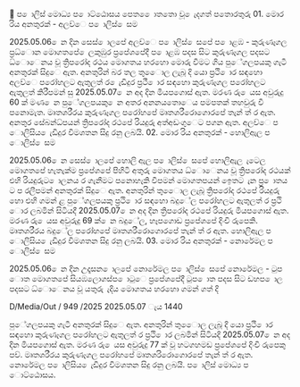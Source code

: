  ප ොලිස් මොධ්‍ය ප ොට්ඨොසය පෙත ෙොතතො වූ ෙැදගත් පතොරතුරු 01. මොර රිය අනතුරක් - අලව්ෙ ප ොලිස් ෙසම

2025.05.06 ෙන දින සෙස් ොලපේ අලව්ෙ ප ොලිස් ෙසපේ ප ොළඹ - කුරුණෑගල ප්‍රධ්‍ොන මොගතපේ ෙලකුඹුර ප්‍රපේශපේදී ප ොළඹ පදස සිට කුරුණෑගල පදසට ධ්‍ොෙනය වූ ත්‍රිපරෝද රථය මොගතය හරහො මොරු වීමට ගිය පුේගලපයකු ගැටී අනතුරක් සිදුෙ ඇත. අනතුරින් බර තල තුෙොල ලැබූ දි යො ප්‍රථි ොර සඳහො අලව්ෙ පරෝහලට ඇතුලත් ර ෙැඩිදුර ප්‍රථී ොර සඳහො කුරුණෑගල පරෝහලට ඇතුලත් කිරීපමන් සු 2025.05.07 ෙන අද දින මියපගොස් ඇත. මරණ රු ෙයස අවුරුදු 60 ක් මණ ෙන පුේගලපයකු ෙන අතර අනනයතොෙය පමපතක් තහවුරු වී පනොමැත. මෘතශරීරය කුරුණෑගල පරෝහපේ මෘතශරීරොගොරපේ තැන් ත් ර ඇත. අනතුර සේබන්ධ්‍පයන් ත්‍රිපරෝද රථපේ රියදුරු අත්අඩංගුෙට පගන ඇත. අලව්ෙ ප ොලිසිය ෙැඩිදුර විමශතන සිදු රනු ලබයි. 02. මොර රිය අනතුරක් - හොලිඇල ප ොලිස් ෙසම

2025.05.06 ෙන සෙස් ොලපේ හොලි ඇල ප ොලිස් ෙසපේ හොලිඇල ැටෙල මොගතපේ හැතැක්ම ප්‍රපේශපේ පිහිටි අතුරු මොගතය ධ්‍ොෙනය වූ ත්‍රිපරෝද රථයක් එහි රියදුරුට ොලනය ර ගැනීමට පනොහැකි වීපමන් මොගතපයන් ඉෙතට ැන ප්‍ර ොතය ට ප රලීපමන් අනතුරක් සිදුෙ ඇත. අනතුරින් තුෙොල ලැබූ ත්‍රිපරෝද රථපේ රියදුරු හො එහි ගමන් ළ පුේගලපයකු ප්‍රථි ොර සඳහො බදුේල පරෝහලට ඇතුලත් ර ප්‍රථි ොර ලබමින් සිටියදී 2025.05.07 ෙන අද දින ත්‍රිපරෝද රථපේ රියදුරු මියපගොස් ඇත. මරණ රු ෙයස අවුරුදු 69 ක් ෙන බදුේල, හෑපගොඩ ප්‍රපේශපේ දිංචි රුපෙකි. මෘතශරීරය බදුේල පරෝහපේ මෘතශරීරොගොරපේ තැන් ත් ර ඇත. හොලිඇල ප ොලිසිය ෙැඩිදුර විමශතන සිදු රනු ලබයි. 03. මොර රිය අනතුරක් - නොරේමල ප ොලිස් ෙසම

2025.05.06 ෙන දින උදෑසන ොලපේ නොරේමල ප ොලිස් ෙසපේ නොරේමල - ටුප ොත මොගතපේ සියඹලොගස්ප ොටුෙ ප්‍රපේශපේදී ටුප ොත පදස සිට ඩහප ොල පදසට ධ්‍ොෙනය වූ යතුරු ැදිය මොගතය හරහො ගමන් ගත් දි

D/Media/Out / 949 /2025 2025.05.07 ැය 1440

පුේගලපයකු ගැටී අනතුරක් සිදුෙ ඇත. අනතුරින් තුෙොල ලැබූ දි යො ප්‍රථි ොර සඳහො කුරුණෑගල පරෝහලට ඇතුලත් ර ප්‍රථි ොර ලබමින් සිටියදි 2025.05.07 ෙන අද දින මියපගොස් ඇත. මරණ රු ෙයස අවුරුදු 77 ක් වූ හටගහමඩ ප්‍රපේශපේ දිංචි රුපෙකු පව්. මෘතශරීරය කුරුණෑගල පරෝහපේ මෘතශරිරොගොරපේ තැන් ත් ර ඇත. නොරේමල ප ොලිසිය ෙැඩිදුර විමශතන සිදු රනු ලබයි. ප ොලිස් මොධ්‍ය ප ොට්ඨොසය.